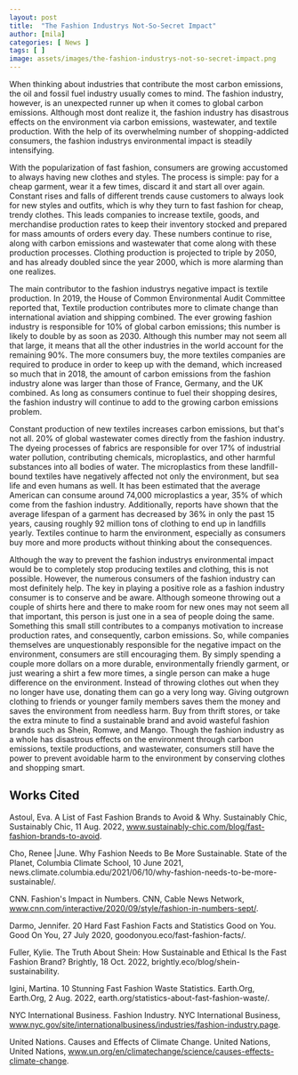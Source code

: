 ```yaml
---
layout: post
title:  "The Fashion Industrys Not-So-Secret Impact"
author: [mila]
categories: [ News ]
tags: [ ]
image: assets/images/the-fashion-industrys-not-so-secret-impact.png
---
```


When thinking about industries that contribute the most carbon emissions, the oil and fossil fuel industry usually comes to mind. The fashion industry, however, is an unexpected runner up when it comes to global carbon emissions. Although most dont realize it, the fashion industry has disastrous effects on the environment via carbon emissions, wastewater, and textile production. With the help of its overwhelming number of shopping-addicted consumers, the fashion industrys environmental impact is steadily intensifying. 

With the popularization of fast fashion, consumers are growing accustomed to always having new clothes and styles. The process is simple: pay for a cheap garment, wear it a few times, discard it and start all over again. Constant rises and falls of different trends cause customers to always look for new styles and outfits, which is why they turn to fast fashion for cheap, trendy clothes. This leads companies to increase textile, goods, and merchandise production rates to keep their inventory stocked and prepared for mass amounts of orders every day. These numbers continue to rise, along with carbon emissions and wastewater that come along with these production processes. Clothing production is projected to triple by 2050, and has already doubled since the year 2000, which is more alarming than one realizes.

The main contributor to the fashion industrys negative impact is textile production. In 2019, the House of Common Environmental Audit Committee reported that, Textile production contributes more to climate change than international aviation and shipping combined. The ever growing fashion industry is responsible for 10% of global carbon emissions; this number is likely to double by as soon as 2030. Although this number may not seem all that large, it means that all the other industries in the world account for the remaining 90%. The more consumers buy, the more textiles companies are required to produce in order to keep up with the demand, which increased so much that in 2018, the amount of carbon emissions from the fashion industry alone was larger than those of France, Germany, and the UK combined. As long as consumers continue to fuel their shopping desires, the fashion industry will continue to add to the growing carbon emissions problem.

Constant production of new textiles increases carbon emissions, but that's not all. 20% of global wastewater comes directly from the fashion industry. The dyeing processes of fabrics are responsible for over 17% of industrial water pollution, contributing chemicals, microplastics, and other harmful substances into all bodies of water. The microplastics from these landfill-bound textiles have negatively affected not only the environment, but sea life and even humans as well. It has been estimated that the average American can consume around 74,000 microplastics a year, 35% of which come from the fashion industry. Additionally, reports have shown that the average lifespan of a garment has decreased by 36% in only the past 15 years, causing roughly 92 million tons of clothing to end up in landfills yearly. Textiles continue to harm the environment, especially as consumers buy more and more products without thinking about the consequences. 

Although the way to prevent the fashion industrys environmental impact would be to completely stop producing textiles and clothing, this is not possible. However, the numerous consumers of the fashion industry can most definitely help. The key in playing a positive role as a fashion industry consumer is to conserve and be aware. Although someone throwing out a couple of shirts here and there to make room for new ones may not seem all that important, this person is just one in a sea of people doing the same. Something this small still contributes to a companys motivation to increase production rates, and consequently, carbon emissions. So, while companies themselves are unquestionably responsible for the negative impact on the environment, consumers are still encouraging them. By simply spending a couple more dollars on a more durable, environmentally friendly garment, or just wearing a shirt a few more times, a single person can make a huge difference on the environment. Instead of throwing clothes out when they no longer have use, donating them can go a very long way. Giving outgrown clothing to friends or younger family members saves them the money and saves the environment from needless harm. Buy from thrift stores, or take the extra minute to find a sustainable brand and avoid wasteful fashion brands such as Shein, Romwe, and Mango. Though the fashion industry as a whole has disastrous effects on the environment through carbon emissions, textile productions, and wastewater, consumers still have the power to prevent avoidable harm to the environment by conserving clothes and shopping smart. 

## Works Cited

Astoul, Eva. A List of Fast Fashion Brands to Avoid & Why. Sustainably Chic, Sustainably Chic, 11 Aug. 2022, www.sustainably-chic.com/blog/fast-fashion-brands-to-avoid. 

Cho, Renee |June. Why Fashion Needs to Be More Sustainable. State of the Planet, Columbia Climate School, 10 June 2021, news.climate.columbia.edu/2021/06/10/why-fashion-needs-to-be-more-sustainable/. 

CNN. Fashion's Impact in Numbers. CNN, Cable News Network, www.cnn.com/interactive/2020/09/style/fashion-in-numbers-sept/. 

Darmo, Jennifer. 20 Hard Fast Fashion Facts and Statistics Good on You. Good On You, 27 July 2020, goodonyou.eco/fast-fashion-facts/. 

Fuller, Kylie. The Truth About Shein: How Sustainable and Ethical Is the Fast Fashion Brand? Brightly, 18 Oct. 2022, brightly.eco/blog/shein-sustainability. 

Igini, Martina. 10 Stunning Fast Fashion Waste Statistics. Earth.Org, Earth.Org, 2 Aug. 2022, earth.org/statistics-about-fast-fashion-waste/. 

NYC International Business. Fashion Industry. NYC International Business, www.nyc.gov/site/internationalbusiness/industries/fashion-industry.page. 

United Nations. Causes and Effects of Climate Change. United Nations, United Nations, www.un.org/en/climatechange/science/causes-effects-climate-change. 


